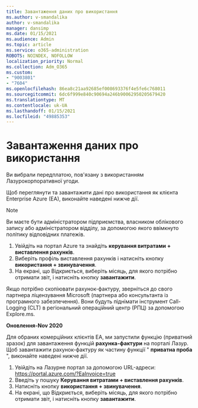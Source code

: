 ```yaml
---
title: Завантаження даних про використання
ms.author: v-smandalika
author: v-smandalika
manager: dansimp
ms.date: 01/15/2021
ms.audience: Admin
ms.topic: article
ms.service: o365-administration
ROBOTS: NOINDEX, NOFOLLOW
localization_priority: Normal
ms.collection: Adm_O365
ms.custom:
- "9003801"
- "7604"
ms.openlocfilehash: 86ea8c21aa92685ef008693376f4e5fe6c768011
ms.sourcegitcommit: 6dc6f999e840c90694a246b90062950205679420
ms.translationtype: MT
ms.contentlocale: uk-UA
ms.lasthandoff: 01/15/2021
ms.locfileid: "49885353"
---
```

# <a name="download-usage-data"></a>Завантаження даних про використання

Ви вибрали передплатою, пов'язану з використанням Лазурокорпоративної угоди.

Щоб переглянути та завантажити дані про використання як клієнта Enterprise Azure (EA), виконайте наведені нижче дії.

> [!NOTE]
> Ви маєте бути адміністратором підприємства, власником облікового запису або адміністратором відділу, за допомогою якого ввімкнуто політику відповідних платежів. 

1. Увійдіть на портал Azure та знайдіть **керування витратами + виставлення рахунків**.
2. Виберіть профіль виставлення рахунків і натисніть кнопку **використання + звинувачення**.
3. На екрані, що Відкриється, виберіть місяць, для якого потрібно отримати звіт, і натисніть кнопку **завантажити**.

Якщо потрібно скопіювати рахунок-фактуру, зверніться до свого партнера ліцензування Microsoft (партнера або консультанта із програмного забезпечення). Вони будуть піднімати інструмент Call-Logging (CLT) в регіональний операційний центр (РПЦ) за допомогою Explore.ms.

**Оновлення-Nov 2020**

Для обраних комерційних клієнтів EA, ми запустили функцію (приватний зразок) для завантаження функцій **рахунка-фактури** на порталі Лазур. Щоб завантажити рахунок-фактуру як частину функції " **приватна проба** ", виконайте наведені нижче дії.

1. Увійдіть на Лазурне портал за допомогою URL-адреси: https://portal.azure.com/?EaInvoice=true 
2. Введіть у пошуку **Керування витратами + виставлення рахунків**. 
3. Натисніть кнопку **використання + звинувачення**. 
4. На екрані, що Відкриється, виберіть місяць, для якого потрібно отримати звіт, і натисніть кнопку **завантажити**.